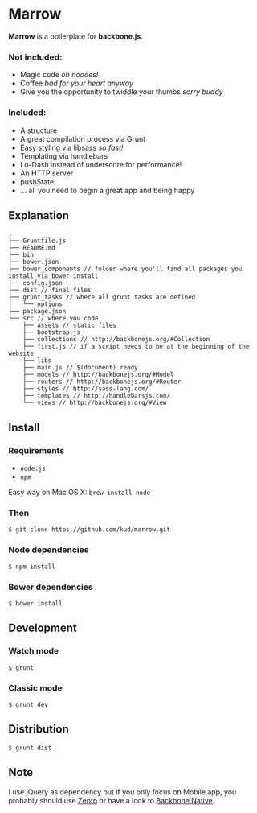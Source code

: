 # Marrow

**Marrow** is a boilerplate for **backbone.js**.

### Not included:

- Magic code *oh noooes!*
- Coffee *bad for your heart anyway*
- Give you the opportunity to twiddle your thumbs *sorry buddy*

### Included:

- A structure
- A great compilation process via Grunt
- Easy styling via libsass *so fast!*
- Templating via handlebars
- Lo-Dash instead of underscore for performance!
- An HTTP server
- pushState
- ... all you need to begin a great app and being happy

## Explanation

```shell
.
├── Gruntfile.js
├── README.md
├── bin
├── bower.json
├── bower_components // folder where you'll find all packages you install via bower install
├── config.json
├── dist // final files
├── grunt_tasks // where all grunt tasks are defined
│   └── options
├── package.json
└── src // where you code
    ├── assets // static files
    ├── bootstrap.js
    ├── collections // http://backbonejs.org/#Collection
    ├── first.js // if a script needs to be at the beginning of the website
    ├── libs
    ├── main.js // $(document).ready
    ├── models // http://backbonejs.org/#Model
    ├── routers // http://backbonejs.org/#Router
    ├── styles // http://sass-lang.com/
    ├── templates // http://handlebarsjs.com/
    └── views // http://backbonejs.org/#View
```

## Install

### Requirements

- ```node.js```
- ```npm```

Easy way on Mac OS X: ```brew install node```

### Then

```
$ git clone https://github.com/kud/marrow.git
```

### Node dependencies

```
$ npm install
```

### Bower dependencies

```
$ bower install
```

## Development

### Watch mode

```
$ grunt
```

### Classic mode

```
$ grunt dev
```

## Distribution

```
$ grunt dist
```

## Note

I use jQuery as dependency but if you only focus on Mobile app, you probably should use [Zepto](http://zeptojs.com/) or have a look to [Backbone.Native](https://github.com/inkling/backbone.native).
